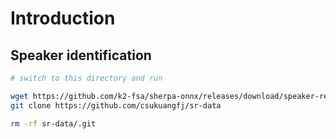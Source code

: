 # Introduction

## Speaker identification

```bash
# switch to this directory and run

wget https://github.com/k2-fsa/sherpa-onnx/releases/download/speaker-recongition-models/3dspeaker_speech_eres2net_base_sv_zh-cn_3dspeaker_16k.onnx
git clone https://github.com/csukuangfj/sr-data

rm -rf sr-data/.git
```
